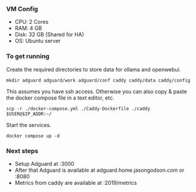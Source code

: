  ### VM Config
- CPU: 2 Cores
- RAM: 4 GB
- Disk: 32 GB (Shared for HA)
- OS: Ubuntu server

### To get running
Create the required directories to store data for ollama and openwebui.

`mkdir adguard adguard/work adguard/conf caddy caddy/data caddy/config`

This assumes you have ssh access. Otherwise you can also copy & paste the docker compose file in a text editor, etc.

`scp -r ./docker-compose.yml ./Caddy-Dockerfile ./caddy $USER@$IP_ADDR:~/`

Start the services.

`docker compose up -d`

### Next steps

- Setup Adguard at <ip>:3000
- After that Adguard is available at adguard.home.jasongodson.com or <ip>:8080
- Metrics from caddy are available at <ip>:2019/metrics